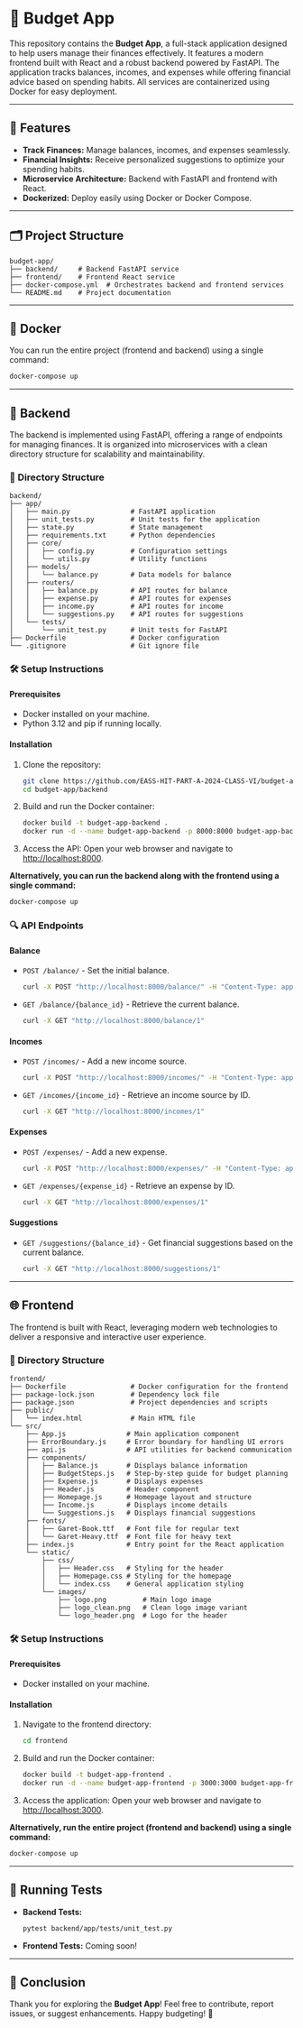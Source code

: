 # 🌟 Budget App

This repository contains the **Budget App**, a full-stack application designed to help users manage their finances effectively. It features a modern frontend built with React and a robust backend powered by FastAPI. The application tracks balances, incomes, and expenses while offering financial advice based on spending habits. All services are containerized using Docker for easy deployment.

---

## 🚀 Features
- **Track Finances:** Manage balances, incomes, and expenses seamlessly.
- **Financial Insights:** Receive personalized suggestions to optimize your spending habits.
- **Microservice Architecture:** Backend with FastAPI and frontend with React.
- **Dockerized:** Deploy easily using Docker or Docker Compose.

---

## 🗂️ Project Structure

```
budget-app/
├── backend/     # Backend FastAPI service
├── frontend/    # Frontend React service
├── docker-compose.yml  # Orchestrates backend and frontend services
└── README.md    # Project documentation
```
---

## 🐳 Docker

You can run the entire project (frontend and backend) using a single command:
```bash
docker-compose up
```

---

## 📖 Backend

The backend is implemented using FastAPI, offering a range of endpoints for managing finances. It is organized into microservices with a clean directory structure for scalability and maintainability.

### 📂 Directory Structure
```
backend/
├── app/
│   ├── main.py               # FastAPI application
│   ├── unit_tests.py         # Unit tests for the application
│   ├── state.py              # State management
│   ├── requirements.txt      # Python dependencies
│   ├── core/
│   │   ├── config.py         # Configuration settings
│   │   └── utils.py          # Utility functions
│   ├── models/
│   │   └── balance.py        # Data models for balance
│   ├── routers/
│   │   ├── balance.py        # API routes for balance
│   │   ├── expense.py        # API routes for expenses
│   │   ├── income.py         # API routes for income
│   │   └── suggestions.py    # API routes for suggestions
│   └── tests/
│       └── unit_test.py      # Unit tests for FastAPI
├── Dockerfile                # Docker configuration
└── .gitignore                # Git ignore file
```

### 🛠️ Setup Instructions
#### Prerequisites
- Docker installed on your machine.
- Python 3.12 and pip if running locally.

#### Installation
1. Clone the repository:
    ```bash
    git clone https://github.com/EASS-HIT-PART-A-2024-CLASS-VI/budget-app-eliorabaev.git 
    cd budget-app/backend
    ```
2. Build and run the Docker container:
    ```bash
    docker build -t budget-app-backend .
    docker run -d --name budget-app-backend -p 8000:8000 budget-app-backend
    ```
3. Access the API:
    Open your web browser and navigate to [http://localhost:8000](http://localhost:8000).

**Alternatively, you can run the backend along with the frontend using a single command:**
```bash
docker-compose up
```

### 🔍 API Endpoints

#### Balance
- `POST /balance/` - Set the initial balance.
  ```bash
  curl -X POST "http://localhost:8000/balance/" -H "Content-Type: application/json" -d '{"amount": 1000}'
  ```
- `GET /balance/{balance_id}` - Retrieve the current balance.
  ```bash
  curl -X GET "http://localhost:8000/balance/1"
  ```

#### Incomes
- `POST /incomes/` - Add a new income source.
  ```bash
  curl -X POST "http://localhost:8000/incomes/" -H "Content-Type: application/json" -d '{"balance_id": 1, "source": "Job", "amount": 500}'
  ```
- `GET /incomes/{income_id}` - Retrieve an income source by ID.
  ```bash
  curl -X GET "http://localhost:8000/incomes/1"
  ```

#### Expenses
- `POST /expenses/` - Add a new expense.
  ```bash
  curl -X POST "http://localhost:8000/expenses/" -H "Content-Type: application/json" -d '{"balance_id": 1, "category": "Food", "amount": 100}'
  ```
- `GET /expenses/{expense_id}` - Retrieve an expense by ID.
  ```bash
  curl -X GET "http://localhost:8000/expenses/1"
  ```

#### Suggestions
- `GET /suggestions/{balance_id}` - Get financial suggestions based on the current balance.
  ```bash
  curl -X GET "http://localhost:8000/suggestions/1"
  ```

---

## 🌐 Frontend

The frontend is built with React, leveraging modern web technologies to deliver a responsive and interactive user experience.

### 📂 Directory Structure
```
frontend/
├── Dockerfile                # Docker configuration for the frontend
├── package-lock.json         # Dependency lock file
├── package.json              # Project dependencies and scripts
├── public/
│   └── index.html            # Main HTML file
└── src/
    ├── App.js               # Main application component
    ├── ErrorBoundary.js     # Error boundary for handling UI errors
    ├── api.js               # API utilities for backend communication
    ├── components/
    │   ├── Balance.js       # Displays balance information
    │   ├── BudgetSteps.js   # Step-by-step guide for budget planning
    │   ├── Expense.js       # Displays expenses
    │   ├── Header.js        # Header component
    │   ├── Homepage.js      # Homepage layout and structure
    │   ├── Income.js        # Displays income details
    │   └── Suggestions.js   # Displays financial suggestions
    ├── fonts/
    │   ├── Garet-Book.ttf   # Font file for regular text
    │   └── Garet-Heavy.ttf  # Font file for heavy text
    ├── index.js             # Entry point for the React application
    └── static/
        ├── css/
        │   ├── Header.css   # Styling for the header
        │   ├── Homepage.css # Styling for the homepage
        │   └── index.css    # General application styling
        └── images/
            ├── logo.png         # Main logo image
            ├── logo_clean.png   # Clean logo image variant
            └── logo_header.png  # Logo for the header
```

### 🛠️ Setup Instructions
#### Prerequisites
- Docker installed on your machine.

#### Installation
1. Navigate to the frontend directory:
    ```bash
    cd frontend
    ```
2. Build and run the Docker container:
    ```bash
    docker build -t budget-app-frontend .
    docker run -d --name budget-app-frontend -p 3000:3000 budget-app-frontend
    ```
3. Access the application:
    Open your web browser and navigate to [http://localhost:3000](http://localhost:3000).

**Alternatively, run the entire project (frontend and backend) using a single command:**
```bash
docker-compose up
```

---

## 🧪 Running Tests
- **Backend Tests:**
    ```bash
    pytest backend/app/tests/unit_test.py
    ```
- **Frontend Tests:** Coming soon!

---

## 🎉 Conclusion
Thank you for exploring the **Budget App**! Feel free to contribute, report issues, or suggest enhancements. Happy budgeting! 🤑

